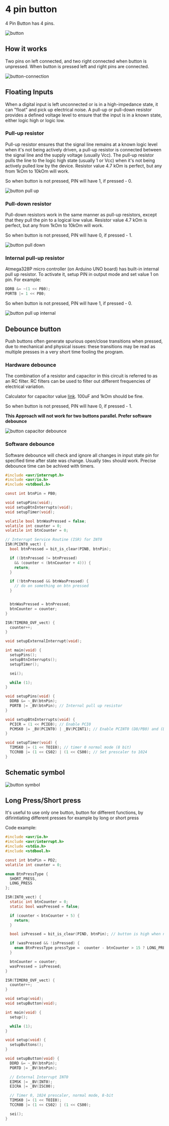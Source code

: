# 4 pin button
4 Pin Button has 4 pins. 

![button](./assets/button.jpg)

## How it works
Two pins on left connected, and two right connected when button is unpressed.
When button is pressed left and right pins are connected.

![button-connection](./assets/button-connection.png)

## Floating Inputs
When a digital input is left unconnected or is in a high-impedance state, it can "float" and pick up electrical noise. A pull-up or pull-down resistor provides a defined voltage level to ensure that the input is in a known state, either logic high or logic low.

### Pull-up resistor
Pull-up resistor ensures that the signal line remains at a known logic level when it's not being actively driven, a pull-up resistor is connected between the signal line and the supply voltage (usually Vcc). The pull-up resistor pulls the line to the logic high state (usually 1 or Vcc) when it's not being actively pulled low by the device. Resistor value 4.7 kOm is perfect, but any from 1kOm to 10kOm will work.

So when button is not pressed, PIN will have 1, if pressed - 0.

![button pull up](./assets/button-pull-up.svg)


### Pull-down resistor
Pull-down resistors work in the same manner as pull-up resistors, except that they pull the pin to a logical low value.
Resistor value 4.7 kOm is perfect, but any from 1kOm to 10kOm will work. 

So when button is not pressed, PIN will have 0, if pressed - 1.

![button pull down](./assets/button-pull-down.svg)

### Internal pull-up resistor
Atmega328P micro controller (on Arduino UNO board) has built-in internal pull up resistor. To activate it, setup PIN in output mode and set value 1 on pin. For example:

```c
DDRB &= ~(1 << PB0);
PORTB |= 1 << PB0;
```

So when button is not pressed, PIN will have 1, if pressed - 0.

![button pull up internal](./assets/button-internal-pull-up.svg)

## Debounce button
Push buttons often generate spurious open/close transitions when pressed, due to mechanical and physical issues: these transitions may be read as multiple presses in a very short time fooling the program.

### Hardware debounce 
The combination of a resistor and capacitor in this circuit is referred to as an RC filter. RC filters can be used to filter out different frequencies of electrical variation.

Calculator for capacitor value [link](https://protological.com/debounce-calaculator/).
100uF and 1kOm should be fine.

So when button is not pressed, PIN will have 0, if pressed - 1.

**This Approach will not work for two buttons parallel. Prefer software debounce**

![button capacitor debounce](./assets/button-capacitor-debounce.svg)

### Software debounce
Software debounce will check and ignore all changes in input state pin for specified time after state was change. Usually `50ms` should work. Precise debounce time can be achived with timers.

```c
#include <avr/interrupt.h>
#include <avr/io.h>
#include <stdbool.h>

const int btnPin = PB0;

void setupPins(void);
void setupBtnInterrupts(void);
void setupTimer(void);

volatile bool btnWasPressed = false;
volatile int counter = 0;
volatile int btnCounter = 0;

// Interrupt Service Routine (ISR) for INT0
ISR(PCINT0_vect) {
  bool btnPressed = bit_is_clear(PINB, btnPin);

  if ((btnPressed != btnPressed) 
    && (counter < (btnCounter + 4))) {
    return;
  }

  if (!btnPressed && btnWasPressed) {
    // do on something on btn pressed
  }


  btnWasPressed = btnPressed;
  btnCounter = counter;
}

ISR(TIMER0_OVF_vect) {
  counter++;
}

void setupExternalInterrupt(void);

int main(void) {
  setupPins();
  setupBtnInterrupts();
  setupTimer();

  sei();

  while (1);
}

void setupPins(void) {
  DDRB &= ~_BV(btnPin);
  PORTB |= _BV(btnPin); // Internal pull up resistor
}

void setupBtnInterrupts(void) {
  PCICR = (1 << PCIE0); // Enable PCI0
  PCMSK0 |= _BV(PCINT0) | _BV(PCINT1); // Enable PCINT0 (D8/PB0) and (D9/PB1) on PCI0
} 

void setupTimer(void) {
  TIMSK0 |= (1 << TOIE0); // timer 0 normal mode (8 bit)
  TCCR0B |= (1 << CS02) | (1 << CS00); // Set prescaler to 1024
}
```

## Schematic symbol

![button symbol](./assets/button-symbol.png)

## Long Press/Short press
It's useful to use only one button, button for different functions, by difirintiating different presses for example by long or short press

Code example:
```c
#include <avr/io.h>
#include <avr/interrupt.h>
#include <stdio.h>
#include <stdbool.h>

const int btnPin = PD2;
volatile int counter = 0;

enum BtnPressType {
  SHORT_PRESS,
  LONG_PRESS
};

ISR(INT0_vect) {
  static int btnCounter = 0;
  static bool wasPressed = false;

  if (counter < btnCounter + 5) {
    return;
  }

  bool isPressed = bit_is_clear(PIND, btnPin); // button is high when not pressed

  if (wasPressed && !isPressed) {
    enum BtnPressType pressType =  counter - btnCounter > 15 ? LONG_PRESS : SHORT_PRESS;
  }

  btnCounter = counter;
  wasPressed = isPressed;
}

ISR(TIMER0_OVF_vect) {
  counter++;
}

void setup(void);
void setupButton(void);

int main(void) {
  setup();

  while (1);
}

void setup(void) {
  setupButtons();
}

void setupButton(void) {
  DDRD &= ~_BV(btnPin);
  PORTD |= _BV(btnPin);

  // External Interrupt INT0
  EIMSK |= _BV(INT0);
  EICRA |= _BV(ISC00);

  // Timer 0, 1024 prescaler, normal mode, 8-bit
  TIMSK0 |= (1 << TOIE0);
  TCCR0B |= (1 << CS02) | (1 << CS00);

  sei();
}
```